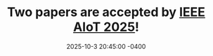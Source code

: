 ---
title: Two papers are accepted by <a href="https://www.ieee-aiot.org/2025/" target="_blank">IEEE AIoT 2025</a>!
date: 2025-10-3 20:45:00 -0400
---